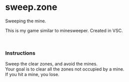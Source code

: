 # sweep.zone
Sweeping the mine.

This is my game similar to minesweeper. Created in VSC.

⠀

### Instructions

Sweep the clear zones, and avoid the mines. <br>
Your goal is to clear all the zones not occupied by a mine. <br>
If you hit a mine, you lose.
